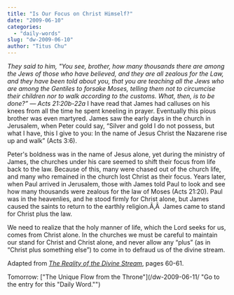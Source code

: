 ```yaml
---
title: "Is Our Focus on Christ Himself?"
date: "2009-06-10"
categories: 
  - "daily-words"
slug: "dw-2009-06-10"
author: "Titus Chu"
---
```


_They said to him, "You see, brother, how many thousands there are among the Jews of those who have believed, and they are all zealous for the Law, and they have been told about you, that you are teaching all the Jews who are among the Gentiles to forsake Moses, telling them not to circumcise their children nor to walk according to the customs. What, then, is to be done?” — Acts 21:20b-22a_ I have read that James had calluses on his knees from all the time he spent kneeling in prayer. Eventually this pious brother was even martyred. James saw the early days in the church in Jerusalem, when Peter could say, “Silver and gold I do not possess, but what I have, this I give to you: In the name of Jesus Christ the Nazarene rise up and walk” (Acts 3:6).

Peter's boldness was in the name of Jesus alone, yet during the ministry of James, the churches under his care seemed to shift their focus from life back to the law. Because of this, many were chased out of the church life, and many who remained in the church lost Christ as their focus. Years later, when Paul arrived in Jerusalem, those with James told Paul to look and see how many thousands were zealous for the law of Moses (Acts 21:20). Paul was in the heavenlies, and he stood firmly for Christ alone, but James caused the saints to return to the earthly religion.Ã‚Â  James came to stand for Christ plus the law.

We need to realize that the holy manner of life, which the Lord seeks for us, comes from Christ alone. In the churches we must be careful to maintain our stand for Christ and Christ alone, and never allow any “plus” (as in “Christ plus something else”) to come in to defraud us of the divine stream.

Adapted from [_The Reality of the Divine Stream_](/book-reality-of-the-divine-stream/ "Go to the entry for this book."), pages 60-61.

Tomorrow: ["The Unique Flow from the Throne"](/dw-2009-06-11/ "Go to the entry for this "Daily Word."")
